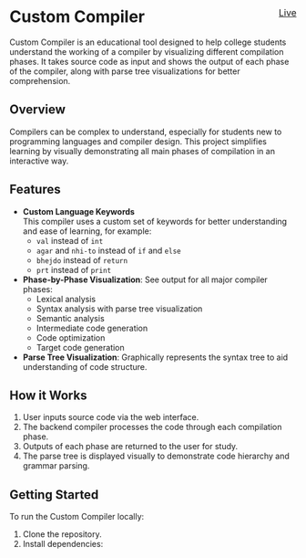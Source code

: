 # Custom Compiler <span style="float: right; font-weight: normal; font-size: 1rem;">[Live](https://custom-compiler.onrender.com)</span>

Custom Compiler is an educational tool designed to help college students understand the working of a compiler by visualizing different compilation phases. It takes source code as input and shows the output of each phase of the compiler, along with parse tree visualizations for better comprehension.

## Overview

Compilers can be complex to understand, especially for students new to programming languages and compiler design. This project simplifies learning by visually demonstrating all main phases of compilation in an interactive way.

## Features

- **Custom Language Keywords**  
  This compiler uses a custom set of keywords for better understanding and ease of learning, for example:  
  - `val` instead of `int`  
  - `agar` and `nhi-to` instead of `if` and `else`  
  - `bhejdo` instead of `return`  
  - `prt` instead of `print`
- **Phase-by-Phase Visualization**: See output for all major compiler phases:
  - Lexical analysis
  - Syntax analysis with parse tree visualization
  - Semantic analysis
  - Intermediate code generation
  - Code optimization
  - Target code generation
- **Parse Tree Visualization**: Graphically represents the syntax tree to aid understanding of code structure.

## How it Works

1. User inputs source code via the web interface.
2. The backend compiler processes the code through each compilation phase.
3. Outputs of each phase are returned to the user for study.
4. The parse tree is displayed visually to demonstrate code hierarchy and grammar parsing.

## Getting Started

To run the Custom Compiler locally:

1. Clone the repository.
2. Install dependencies:  
